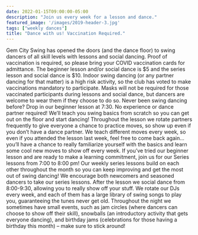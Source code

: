 ```yaml
---
date: 2022-01-15T09:00:00-05:00
description: "Join us every week for a lesson and dance."
featured_image: '/images/2019-header-3.jpg'
tags: ["weekly dances"]
title: "Dance with us! Vaccination Required."
---
```

Gem City Swing has opened the doors (and the dance floor) to swing dancers of all skill levels with lessons and social dancing. Proof of vaccination is required, so please bring your COVID vaccination cards for admittance. The beginner lesson and/or social dance is $5 and the series lesson and social dance is $10.
Indoor swing dancing (or any partner dancing for that matter) is a high risk activity, so the club has voted to make vaccinations mandatory to participate. Masks will not be required for those vaccinated participants during lessons and social dance, but dancers are welcome to wear them if they choose to do so.
Never been swing dancing before? Drop in our beginner lesson at 7:30. No experience or dance partner required! We’ll teach you swing basics from scratch so you can get out on the floor and start dancing! Throughout the lesson we rotate partners frequently to give everyone a chance to practice moves, so show up even if you don’t have a dance partner. We teach different moves every week, so even if you attended the lesson last week, feel free to come back again…you’ll have a chance to really familiarize yourself with the basics and learn some cool new moves to show off every week.
If you’ve tried our beginner lesson and are ready to make a learning commitment, join us for our Series lessons from 7:00 to 8:00 pm! Our weekly series lessons build on each other throughout the month so you can keep improving and get the most out of swing dancing! We encourage both newcomers and seasoned dancers to take our series lessons.
After the lesson we social dance from 8:00-9:30, allowing you to really show off your stuff. We rotate our DJs every week, and each of them has a large library of swing songs to play you, guaranteeing the tunes never get old. Throughout the night we sometimes have small events, such as jam circles (where dancers can choose to show off their skill), snowballs (an introductory activity that gets everyone dancing), and birthday jams (celebrations for those having a birthday this month) – make sure to stick around!
